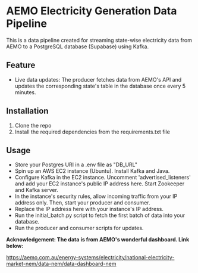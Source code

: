 # AEMO Electricity Generation Data Pipeline

This is a data pipeline created for streaming state-wise electricity data from AEMO to a PostgreSQL database (Supabase) using Kafka.

## Feature

- Live data updates: The producer fetches data from AEMO's API and updates the corresponding state's table in the database once every 5 minutes.

## Installation

1. Clone the repo
2. Install the required dependencies from the requirements.txt file

## Usage

- Store your Postgres URI in a .env file as "DB_URL"
- Spin up an AWS EC2 instance (Ubuntu). Install Kafka and Java.
- Configure Kafka in the EC2 instance. Uncomment 'advertised_listeners' and add your EC2 instance's public IP address here. Start Zookeeper and Kafka server.
- In the instance's security rules, allow incoming traffic from your IP address only. Then, start your producer and consumer.
- Replace the IP address here with your instance's IP address.
- Run the initial_batch.py script to fetch the first batch of data into your database.
- Run the producer and consumer scripts for updates.

**Acknowledgement: The data is from AEMO's wonderful dashboard. Link below:**

https://aemo.com.au/energy-systems/electricity/national-electricity-market-nem/data-nem/data-dashboard-nem
